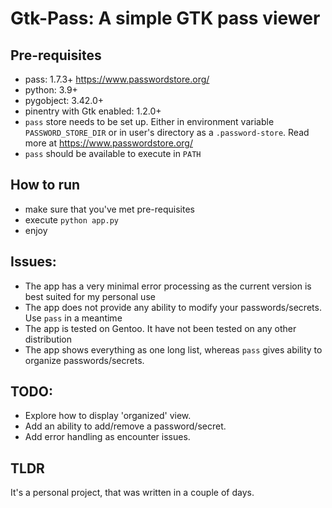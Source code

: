 # Gtk-Pass: A simple GTK pass viewer

## Pre-requisites
* pass: 1.7.3+ https://www.passwordstore.org/
* python: 3.9+
* pygobject: 3.42.0+
* pinentry with Gtk enabled: 1.2.0+
* `pass` store needs to be set up. Either in environment variable `PASSWORD_STORE_DIR` or in user's directory as a `.password-store`. Read more at https://www.passwordstore.org/
* `pass` should be available to execute in `PATH`

## How to run
* make sure that you've met pre-requisites
* execute `python app.py`
* enjoy

## Issues:
* The app has a very minimal error processing as the current version is best suited for my personal use
* The app does not provide any ability to modify your passwords/secrets. Use `pass` in a meantime
* The app is tested on Gentoo. It have not been tested on any other distribution
* The app shows everything as one long list, whereas `pass` gives ability to organize passwords/secrets.

## TODO:
* Explore how to display 'organized' view.
* Add an ability to add/remove a password/secret.
* Add error handling as encounter issues.

## TLDR
It's a personal project, that was written in a couple of days.